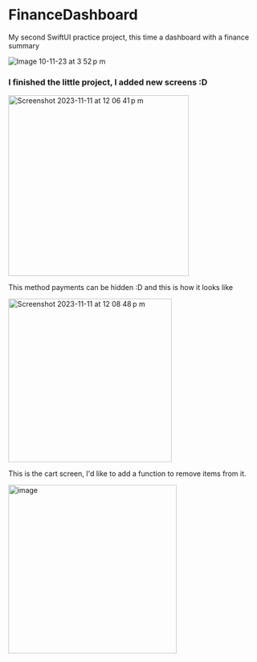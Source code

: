 # FinanceDashboard
My second SwiftUI practice project, this time a dashboard with a finance summary

![Image 10-11-23 at 3 52 p m](https://github.com/martinolidev/FinanceDashboard/assets/149841273/c940909d-7edf-4507-8a67-c9e55fe4d15c)

### I finished the little project, I added new screens :D

<img width="359" alt="Screenshot 2023-11-11 at 12 06 41 p m" src="https://github.com/martinolidev/FinanceDashboard/assets/149841273/2b3e4de5-9566-4cf7-9dc6-953a414482d1">

This method payments can be hidden :D and this is how it looks like

<img width="325" alt="Screenshot 2023-11-11 at 12 08 48 p m" src="https://github.com/martinolidev/FinanceDashboard/assets/149841273/ebbb895b-0ee8-4a8f-a866-2a35e190cac2">

This is the cart screen, I'd like to add a function to remove items from it.

<img width="335" alt="image" src="https://github.com/martinolidev/FinanceDashboard/assets/149841273/ec10330b-ef53-4494-a461-569f9b17ebc7">


